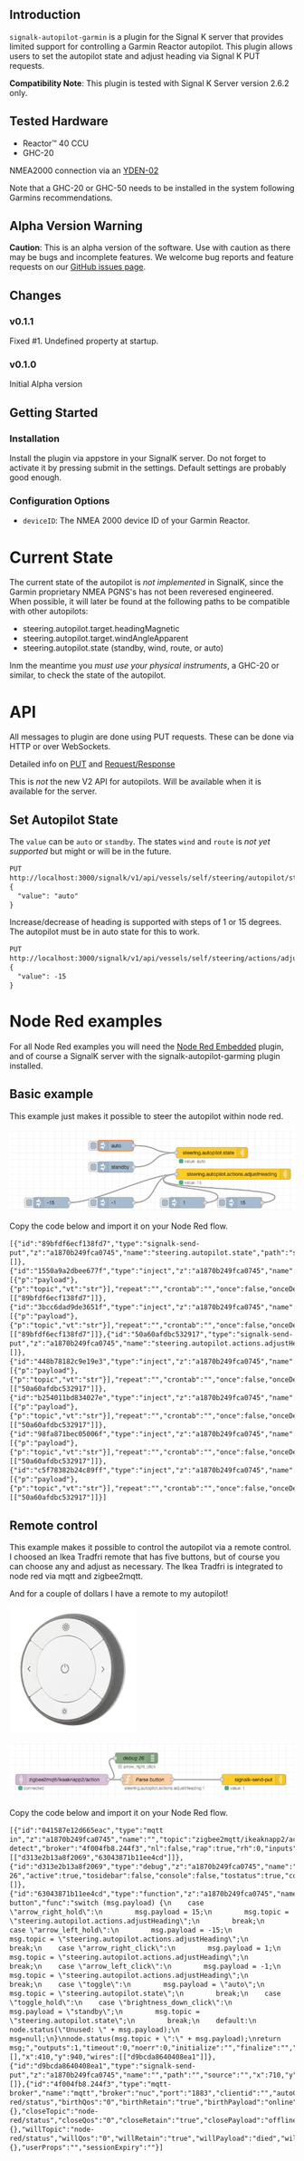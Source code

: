 ## Introduction

`signalk-autopilot-garmin` is a plugin for the Signal K server that provides limited support for controlling a Garmin Reactor autopilot. This plugin allows users to set the autopilot state and adjust heading via Signal K PUT requests.

**Compatibility Note**: This plugin is tested with Signal K Server version 2.6.2 only. 

## Tested Hardware

- Reactor™ 40 CCU
- GHC-20

NMEA2000 connection via an [YDEN-02](https://www.yachtdevices.com.au/nmea-2000-ethernet-gateway-yden-02/)

Note that a GHC-20 or GHC-50 needs to be installed in the system following Garmins recommendations.

## Alpha Version Warning

**Caution**: This is an alpha version of the software. Use with caution as there may be bugs and incomplete features. We welcome bug reports and feature requests on our [GitHub issues page](https://github.com/jorgen-k/signalk-autopilot-garmin/issues).

## Changes

### v0.1.1
Fixed #1. Undefined property at startup.

### v0.1.0
Initial Alpha version

## Getting Started

### Installation

Install the plugin via appstore in your SignalK server. Do not forget to activate it by pressing submit in the settings. Default settings are probably good enough.

### Configuration Options

- `deviceID`: The NMEA 2000 device ID of your Garmin Reactor.

# Current State

The current state of the autopilot is *not implemented* in SignalK, since the Garmin proprietary NMEA PGNS's has not been reveresed engineered. When possible, it will later be found at the following paths to be compatible with other autopilots:

- steering.autopilot.target.headingMagnetic
- steering.autopilot.target.windAngleApparent
- steering.autopilot.state (standby, wind, route, or auto)

Inm the meantime you *must use your physical instruments*, a GHC-20 or similar, to check the state of the autopilot.

# API

All messages to plugin are done using PUT requests. These can be done via HTTP or over WebSockets.

Detailed info on [PUT](https://signalk.org/specification/1.7.0/doc/put.html) and [Request/Response](https://signalk.org/specification/1.7.0/doc/request_response.html)

This is *not* the new V2 API for autopilots. Will be available when it is available for the server. 

## Set Autopilot State

The `value` can be `auto` or `standby`. The states `wind` and `route` is *not yet supported* but might or will be in the future.

```
PUT http://localhost:3000/signalk/v1/api/vessels/self/steering/autopilot/state
{
  "value": "auto"
}
```

Increase/decrease of heading is supported with steps of 1 or 15 degrees. The autopilot must be in auto state for this to work.

```
PUT http://localhost:3000/signalk/v1/api/vessels/self/steering/actions/adjustHeading
{
  "value": -15
}
```
# Node Red examples

For all Node Red examples you will need the [Node Red Embedded](https://flows.nodered.org/node/@signalk/node-red-embedded) plugin, and of course a SignalK server with the signalk-autopilot-garming plugin installed.

## Basic example
This example just makes it possible to steer the autopilot within node red.

![Example flow 1](images/flow1.png)

Copy the code below and import it on your Node Red flow.


```
[{"id":"89bfdf6ecf138fd7","type":"signalk-send-put","z":"a1870b249fca0745","name":"steering.autopilot.state","path":"steering.autopilot.state","source":"","x":640,"y":580,"wires":[]},{"id":"1550a9a2dbee677f","type":"inject","z":"a1870b249fca0745","name":"","props":[{"p":"payload"},{"p":"topic","vt":"str"}],"repeat":"","crontab":"","once":false,"onceDelay":0.1,"topic":"","payload":"auto","payloadType":"str","x":370,"y":560,"wires":[["89bfdf6ecf138fd7"]]},{"id":"3bcc6dad9de3651f","type":"inject","z":"a1870b249fca0745","name":"","props":[{"p":"payload"},{"p":"topic","vt":"str"}],"repeat":"","crontab":"","once":false,"onceDelay":0.1,"topic":"","payload":"standby","payloadType":"str","x":370,"y":620,"wires":[["89bfdf6ecf138fd7"]]},{"id":"50a60afdbc532917","type":"signalk-send-put","z":"a1870b249fca0745","name":"steering.autopilot.actions.adjustHeading","path":"steering.autopilot.actions.adjustHeading","source":"","x":700,"y":640,"wires":[]},{"id":"448b78182c9e19e3","type":"inject","z":"a1870b249fca0745","name":"","props":[{"p":"payload"},{"p":"topic","vt":"str"}],"repeat":"","crontab":"","once":false,"onceDelay":0.1,"topic":"","payload":"-1","payloadType":"num","x":370,"y":720,"wires":[["50a60afdbc532917"]]},{"id":"b254011bd834027e","type":"inject","z":"a1870b249fca0745","name":"","props":[{"p":"payload"},{"p":"topic","vt":"str"}],"repeat":"","crontab":"","once":false,"onceDelay":0.1,"topic":"","payload":"-15","payloadType":"num","x":190,"y":720,"wires":[["50a60afdbc532917"]]},{"id":"98fa871bec05006f","type":"inject","z":"a1870b249fca0745","name":"","props":[{"p":"payload"},{"p":"topic","vt":"str"}],"repeat":"","crontab":"","once":false,"onceDelay":0.1,"topic":"","payload":"1","payloadType":"num","x":570,"y":720,"wires":[["50a60afdbc532917"]]},{"id":"c5f78382b24c89ff","type":"inject","z":"a1870b249fca0745","name":"","props":[{"p":"payload"},{"p":"topic","vt":"str"}],"repeat":"","crontab":"","once":false,"onceDelay":0.1,"topic":"","payload":"15","payloadType":"num","x":730,"y":720,"wires":[["50a60afdbc532917"]]}]
```


## Remote control 
This example makes it possible to control the autopilot via a remote control. I choosed an Ikea Tradfri remote that has five buttons, but of course you can choose any and adjust as necessary. The Ikea Tradfri is integrated to node red via mqtt and zigbee2mqtt.

And for a couple of dollars I have a remote to my autopilot! 

![IKEA Trådfri](images/tradfri.png)

![Remote control](images/flow2.png)

Copy the code below and import it on your Node Red flow.


```
[{"id":"041587e12d665eac","type":"mqtt in","z":"a1870b249fca0745","name":"","topic":"zigbee2mqtt/ikeaknapp2/action","qos":"2","datatype":"auto-detect","broker":"4f004fb8.244f3","nl":false,"rap":true,"rh":0,"inputs":0,"x":170,"y":940,"wires":[["d313e2b13a8f2069","63043871b11ee4cd"]]},{"id":"d313e2b13a8f2069","type":"debug","z":"a1870b249fca0745","name":"debug 26","active":true,"tosidebar":false,"console":false,"tostatus":true,"complete":"true","targetType":"full","statusVal":"payload","statusType":"auto","x":380,"y":880,"wires":[]},{"id":"63043871b11ee4cd","type":"function","z":"a1870b249fca0745","name":"Parse button","func":"switch (msg.payload) {\n    case \"arrow_right_hold\":\n        msg.payload = 15;\n        msg.topic = \"steering.autopilot.actions.adjustHeading\";\n        break;\n    case \"arrow_left_hold\":\n        msg.payload = -15;\n        msg.topic = \"steering.autopilot.actions.adjustHeading\";\n        break;\n    case \"arrow_right_click\":\n        msg.payload = 1;\n        msg.topic = \"steering.autopilot.actions.adjustHeading\";\n        break;\n    case \"arrow_left_click\":\n        msg.payload = -1;\n        msg.topic = \"steering.autopilot.actions.adjustHeading\";\n        break;\n    case \"toggle\":\n        msg.payload = \"auto\";\n        msg.topic = \"steering.autopilot.state\";\n        break;\n    case \"toggle_hold\":\n    case \"brightness_down_click\":\n        msg.payload = \"standby\";\n        msg.topic = \"steering.autopilot.state\";\n        break;\n    default:\n        node.status(\"Unused: \" + msg.payload);\n        msg=null;\n}\nnode.status(msg.topic + \":\" + msg.payload);\nreturn msg;","outputs":1,"timeout":0,"noerr":0,"initialize":"","finalize":"","libs":[],"x":410,"y":940,"wires":[["d9bcda8640408ea1"]]},{"id":"d9bcda8640408ea1","type":"signalk-send-put","z":"a1870b249fca0745","name":"","path":"","source":"","x":710,"y":940,"wires":[]},{"id":"4f004fb8.244f3","type":"mqtt-broker","name":"mqtt","broker":"nuc","port":"1883","clientid":"","autoConnect":true,"usetls":false,"compatmode":false,"protocolVersion":"4","keepalive":"60","cleansession":true,"autoUnsubscribe":true,"birthTopic":"node-red/status","birthQos":"0","birthRetain":"true","birthPayload":"online","birthMsg":{},"closeTopic":"node-red/status","closeQos":"0","closeRetain":"true","closePayload":"offline","closeMsg":{},"willTopic":"node-red/status","willQos":"0","willRetain":"true","willPayload":"died","willMsg":{},"userProps":"","sessionExpiry":""}]
```




